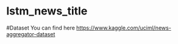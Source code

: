 # lstm_news_title

#Dataset 
You can find here 
https://www.kaggle.com/uciml/news-aggregator-dataset
